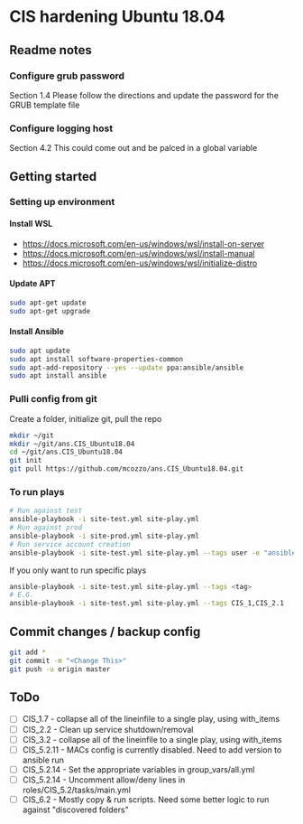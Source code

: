 # CIS hardening Ubuntu 18.04
## Readme notes
### Configure grub password 
Section 1.4 Please follow the directions and update the password for the GRUB template file

### Configure logging host
Section 4.2 This could come out and be palced in a global variable

## Getting started 
### Setting up environment
#### Install WSL
* https://docs.microsoft.com/en-us/windows/wsl/install-on-server
* https://docs.microsoft.com/en-us/windows/wsl/install-manual     
* https://docs.microsoft.com/en-us/windows/wsl/initialize-distro 

#### Update APT
```bash
sudo apt-get update
sudo apt-get upgrade
```

#### Install Ansible 
```bash
sudo apt update
sudo apt install software-properties-common
sudo apt-add-repository --yes --update ppa:ansible/ansible
sudo apt install ansible
```

### Pulli config from git
Create a folder, initialize git, pull the repo
```bash
mkdir ~/git
mkdir ~/git/ans.CIS_Ubuntu18.04
cd ~/git/ans.CIS_Ubuntu18.04
git init
git pull https://github.com/mcozzo/ans.CIS_Ubuntu18.04.git
```

### To run plays 
```bash
# Run against test
ansible-playbook -i site-test.yml site-play.yml
# Run against prod
ansible-playbook -i site-prod.yml site-play.yml
# Run service account creation
ansible-playbook -i site-test.yml site-play.yml --tags user -e "ansible_ssh_user=mattcozzolino" --ask-pass -K
```
If you only want to run specific plays
```bash
ansible-playbook -i site-test.yml site-play.yml --tags <tag>
# E.G.
ansible-playbook -i site-test.yml site-play.yml --tags CIS_1,CIS_2.1
```

## Commit changes / backup config
```bash
git add *
git commit -m "<Change This>"
git push -u origin master 
```

## ToDo
- [ ] CIS_1.7    - collapse all of the lineinfile to a single play, using with_items
- [ ] CIS_2.2    - Clean up service shutdown/removal
- [ ] CIS_3.2    - collapse all of the lineinfile to a single play, using with_items
- [ ] CIS_5.2.11 - MACs config is currently disabled. Need to add version to ansible run
- [ ] CIS_5.2.14 - Set the appropriate variables in group_vars/all.yml
- [ ] CIS_5.2.14 - Uncomment allow/deny lines in roles/CIS_5.2/tasks/main.yml
- [ ] CIS_6.2    - Mostly copy & run scripts. Need some better logic to run against "discovered folders"